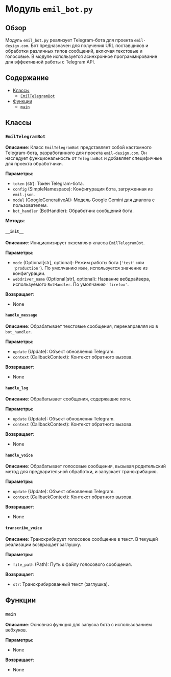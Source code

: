 # Модуль `emil_bot.py`

## Обзор

Модуль `emil_bot.py` реализует Telegram-бота для проекта `emil-design.com`. Бот предназначен для получения URL поставщиков и обработки различных типов сообщений, включая текстовые и голосовые. В модуле используется асинхронное программирование для эффективной работы с Telegram API.

## Содержание

- [Классы](#классы)
    - [`EmilTelegramBot`](#emiltelegrambot)
- [Функции](#функции)
    - [`main`](#main)

## Классы

### `EmilTelegramBot`

**Описание**:
Класс `EmilTelegramBot` представляет собой кастомного Telegram-бота, разработанного для проекта `emil-design.com`. Он наследует функциональность от `TelegramBot` и добавляет специфичные для проекта обработчики.

**Параметры**:
- `token` (str): Токен Telegram-бота.
- `config` (SimpleNamespace): Конфигурация бота, загруженная из `emil.json`.
- `model` (GoogleGenerativeAI): Модель Google Gemini для диалога с пользователем.
- `bot_handler` (BotHandler): Обработчик сообщений бота.

**Методы**:

#### `__init__`
**Описание**:
Инициализирует экземпляр класса `EmilTelegramBot`.

**Параметры**:
- `mode` (Optional[str], optional): Режим работы бота (`'test'` или `'production'`). По умолчанию `None`, используется значение из конфигурации.
- `webdriver_name` (Optional[str], optional): Название вебдрайвера, используемого `BotHandler`. По умолчанию `'firefox'`.

**Возвращает**:
- None

#### `handle_message`
**Описание**:
Обрабатывает текстовые сообщения, перенаправляя их в `bot_handler`.

**Параметры**:
- `update` (Update): Объект обновления Telegram.
- `context` (CallbackContext): Контекст обратного вызова.

**Возвращает**:
- None

#### `handle_log`
**Описание**:
Обрабатывает сообщения, содержащие логи.

**Параметры**:
- `update` (Update): Объект обновления Telegram.
- `context` (CallbackContext): Контекст обратного вызова.

**Возвращает**:
- None

#### `handle_voice`
**Описание**:
Обрабатывает голосовые сообщения, вызывая родительский метод для предварительной обработки,  и запускает транскрибацию.

**Параметры**:
- `update` (Update): Объект обновления Telegram.
- `context` (CallbackContext): Контекст обратного вызова.

**Возвращает**:
- None

#### `transcribe_voice`
**Описание**:
Транскрибирует голосовое сообщение в текст. В текущей реализации возвращает заглушку.

**Параметры**:
- `file_path` (Path): Путь к файлу голосового сообщения.

**Возвращает**:
- `str`: Транскрибированный текст (заглушка).

## Функции

### `main`

**Описание**:
Основная функция для запуска бота с использованием вебхуков.

**Параметры**:
- None

**Возвращает**:
- None